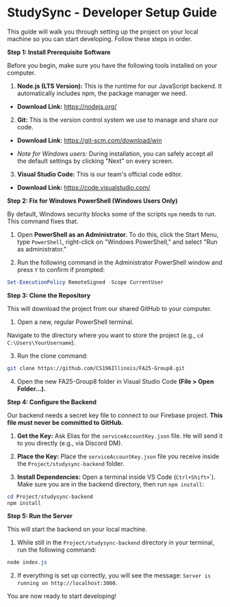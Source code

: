 # StudySync - Developer Setup Guide

This guide will walk you through setting up the project on your local machine so you can start developing. Follow these steps in order.

**Step 1: Install Prerequisite Software**

Before you begin, make sure you have the following tools installed on your computer.

1. **Node.js (LTS Version):** This is the runtime for our JavaScript backend. It automatically includes npm, the package manager we need.

* **Download Link:** https://nodejs.org/

2. **Git:** This is the version control system we use to manage and share our code.

* **Download Link:** https://git-scm.com/download/win

* *Note for Windows users:* During installation, you can safely accept all the default settings by clicking "Next" on every screen.

3. **Visual Studio Code:** This is our team's official code editor.

* **Download Link:** https://code.visualstudio.com/

**Step 2: Fix for Windows PowerShell (Windows Users Only)**

By default, Windows security blocks some of the scripts `npm` needs to run. This command fixes that.

1. Open **PowerShell as an Administrator.** To do this, click the Start Menu, type `PowerShell`, right-click on "Windows PowerShell," and select "Run as administrator."

2. Run the following command in the Administrator PowerShell window and press `Y` to confirm if prompted:

```PowerShell
Set-ExecutionPolicy RemoteSigned -Scope CurrentUser
```

**Step 3: Clone the Repository**

This will download the project from our shared GitHub to your computer.

1. Open a new, regular PowerShell terminal.

Navigate to the directory where you want to store the project (e.g., `cd C:\Users\YourUsername`).

3. Run the clone command:

```Bash
git clone https://github.com/CS196Illinois/FA25-Group8.git
```
4. Open the new FA25-Group8 folder in Visual Studio Code **(File > Open Folder...).**

**Step 4: Configure the Backend**

Our backend needs a secret key file to connect to our Firebase project. **This file must never be committed to GitHub.**

1. **Get the Key:** Ask Elias for the `serviceAccountKey.json` file. He will send it to you directly (e.g., via Discord DM).

2. **Place the Key:** Place the `serviceAccountKey.json` file you receive inside the `Project/studysync-backend` folder.

3. **Install Dependencies:** Open a terminal inside VS Code (`Ctrl+Shift+`\`). Make sure you are in the backend directory, then run `npm install`:

```PowerShell
cd Project/studysync-backend
npm install
```

**Step 5: Run the Server**

This will start the backend on your local machine.

1. While still in the `Project/studysync-backend` directory in your terminal, run the following command:

```PowerShell
node index.js
```

2. If everything is set up correctly, you will see the message: `Server is running on http://localhost:3000`.

You are now ready to start developing!